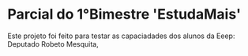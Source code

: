 # Parcial do 1°Bimestre 'EstudaMais' 

Este projeto foi feito para testar as capaciadades dos alunos da Eeep: Deputado Robeto Mesquita, 

![]()
